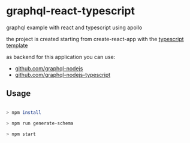 # graphql-react-typescript

graphql example with react and typescript using apollo

the project is created starting from create-react-app with the [typescript template](https://github.com/Microsoft/TypeScript-React-Starter)

as backend for this application you can use: 
- [github.com/graphql-nodejs](https://github.com/alessandrodeste/graphql-nodejs)
- [github.com/graphql-nodejs-typescript](https://github.com/alessandrodeste/graphql-nodejs-typescript)

## Usage

```bash

> npm install

> npm run generate-schema

> npm start

```
